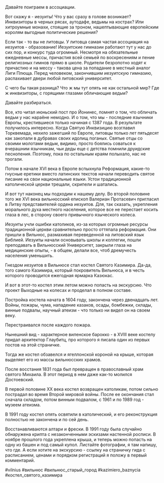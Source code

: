 Давайте поиграем в ассоциации.

Вот скажу я - иезуиты! Что у вас сразу в голове возникает? Инквизиторы в черных рясах, аутодафе, ведьмы на кострах? Или хитроумные монахи, стоящие за троном, нашептывающие европейским королям выгодные политические решения?

Если так - то вы не литовцы. У литовца самая частая ассоциация на иезуитов - образование! Иезуитские гимназии работают тут у нас до сих пор, и конкурс туда огромный. Несмотря на обязательные ежедневные мессы, причастия всей семьей по воскресениям и пение религиозных гимнов прямо в школе. Родители безропотно ходят к причастию и на мессу - такова цена за попадание в местный аналог Лиги Плюща. Перед человеком, закончившим иезуитскую гимназию, распахивает двери любой литовский университет. 

С чего бы такая разница? Что ж мы тут опять не как остальной мир? Где ж инквизиторы, с горящими глазами обличающие ведьм?

Давайте разбираться.

Все, кто читал июньский пост про Йонинес, помнят о том, что обличать ведьм у нас нараёне немодно. И о том, что мы - последние язычники Европы, крестившиеся только начиная с 1387 года. В результате получилось интересно. Когда Святую Инквизицию возглавил Торквемада, нехило зажегший по Европе, литовцы только лет пятьдесят как закопали в дубравах своих идолищ поганых. Святые отцы со своими молотами ведьм, видимо, просто боялись соваться к вчерашним язычникам, чьи деды еще с детства помнили друидские песнопения. Поэтому, пока по остальным краям полыхало, нас не трогали.

Потом в начале XVI века в Европе вспыхнула Реформация, какие-то гнусные еретики вместо латинских текстов начали переводить святое писание на свои национальные языки. Устои традиционной католической церкви трещали, скрипели и шатались. 

И вот тут наконец мы подходим к нашему делу. Во второй половине того же XVI века вильнюсский епископ Валериан Протасевич пригласил в Литву представителей ордена иезуитов. Для, так сказать, укрепления морального духа местного населения, которое все не перестает косить глаза в лес, в сторону своего привычного языческого колеса.

Иезуиты учли ошибки католиков, из-за которых огромные ресурсы традиционной церкви сравнительно просто оттяпала реформация. Они пришли в Вильнюс, размахивая переведенной на литовский язык Библией. Иезуиты начали основывать школы и коллегии, пошли преподавать в Вильнюсский Университет, закрыли глаза на медицинские опыты, - в общем, делали все, чтоб дремучесть населения уменьшить.

Гнездом иезуитов в Вильнюсе стал костел Святого Казимира. Да-да, того самого Казимира, который покровитель Вильнюса, и в честь которого проводится ежегодная ярмарка Казюкас.

И вот в этот-то костел этим летом можно попасть на экскурсию. Что проект Выходные на колесах и проделал в полном составе.

Постройка костела начата в 1604 году, закончена через двенадцать лет. Войны, пожары, чума, нападение казаков, осады, бомбежки, склады, винные подвалы, научный атеизм - что только ни видел он на своем веку.

Перестраивался после каждого пожара. 

Нынешний вид - характерное виленское барокко - в XVIII веке костелу придал архитектор Глаубитц, про которого я писала один из первых постов на этой страничке. 

Тогда же костел обзавелся и ягеллонской короной на крыше, которая выделяет его из массы вильнюсских храмов.

После восстания 1831 года был превращен в православный храм святого Михаила. В этот период в нем даже как-то молился Достоевский.

В первой половине XX века костел возвращен католикам, потом сильно пострадал во время Второй мировой войны. После ее окончания стал сначала складом, потом винным подвалом, с 1961 и по 1989 год - музеем атеизма.

В 1991 году костел опять освятили в католический, и его реконструкция полностью не закончена и по сей день.

Восстанавливаются алтари и фрески. В 1991 году была случайно обнаружена крипта с незаконченными эскизами настенной росписи. В ноябре прошлого года укреплена крыша, и теперь можно попасть на одну из башен и под самый купол. Листайте фотографии, я там напишу, что где. А если хотите на экскурсию - ссылку на страничку гида с расписанием, ценами и порядком регистраций я положу в первый комментарий.

 #vilnius #вильнюс #вильнюс_старый_город #kazimiero_baznycia #костел_святого_казимира

